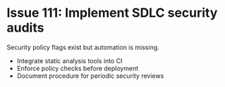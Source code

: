 # Issue 111: Implement SDLC security audits

Security policy flags exist but automation is missing.

- Integrate static analysis tools into CI
- Enforce policy checks before deployment
- Document procedure for periodic security reviews
